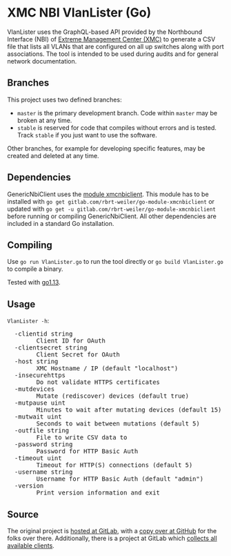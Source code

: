 # XMC NBI VlanLister (Go)

VlanLister uses the GraphQL-based API provided by the Northbound Interface (NBI) of [Extreme Management Center (XMC)](https://www.extremenetworks.com/product/extreme-management-center/) to generate a CSV file that lists all VLANs that are configured on all up switches along with port associations. The tool is intended to be used during audits and for general network documentation.

## Branches

This project uses two defined branches:

  * `master` is the primary development branch. Code within `master` may be broken at any time.
  * `stable` is reserved for code that compiles without errors and is tested. Track `stable` if you just want to use the software.

Other branches, for example for developing specific features, may be created and deleted at any time.

## Dependencies

GenericNbiClient uses the [module xmcnbiclient](https://gitlab.com/rbrt-weiler/go-module-xmcnbiclient). This module has to be installed with `go get gitlab.com/rbrt-weiler/go-module-xmcnbiclient` or updated with `go get -u gitlab.com/rbrt-weiler/go-module-xmcnbiclient` before running or compiling GenericNbiClient. All other dependencies are included in a standard Go installation.

## Compiling

Use `go run VlanLister.go` to run the tool directly or `go build VlanLister.go` to compile a binary.

Tested with [go1.13](https://golang.org/doc/go1.13).

## Usage

`VlanLister -h`:

<pre>
  -clientid string
        Client ID for OAuth
  -clientsecret string
        Client Secret for OAuth
  -host string
        XMC Hostname / IP (default "localhost")
  -insecurehttps
        Do not validate HTTPS certificates
  -mutdevices
        Mutate (rediscover) devices (default true)
  -mutpause uint
        Minutes to wait after mutating devices (default 15)
  -mutwait uint
        Seconds to wait between mutations (default 5)
  -outfile string
        File to write CSV data to
  -password string
        Password for HTTP Basic Auth
  -timeout uint
        Timeout for HTTP(S) connections (default 5)
  -username string
        Username for HTTP Basic Auth (default "admin")
  -version
        Print version information and exit
</pre>

## Source

The original project is [hosted at GitLab](https://gitlab.com/rbrt-weiler/xmc-nbi-vlanlister-go), with a [copy over at GitHub](https://github.com/rbrt-weiler/xmc-nbi-vlanlister-go) for the folks over there. Additionally, there is a project at GitLab which [collects all available clients](https://gitlab.com/rbrt-weiler/xmc-nbi-clients).
